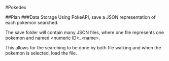 #Pokedex

##Plan
###Data Storage
Using PokeAPI, save a JSON representation of each pokemon searched.

The save folder will contain many JSON files, where one file represents one pokemon and named \<numeric ID>_\<name>.

This allows for the searching to be done by both file walking and when the pokemon is selected, load the file.



